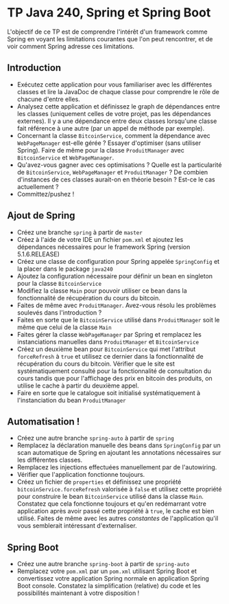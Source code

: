 # TP Java 240, Spring et Spring Boot

L'objectif de ce TP est de comprendre l'intérêt d'un framework comme Spring en voyant les limitations courantes que l'on peut rencontrer, et de voir comment Spring adresse ces limitations.

## Introduction

- Exécutez cette application pour vous familiariser avec les différentes classes et lire la JavaDoc de chaque classe pour comprendre le rôle de chacune d'entre elles.
- Analysez cette application et définissez le graph de dépendances entre les classes (uniquement celles de votre projet, pas les dépendances externes). Il y a une dépendance entre deux classes lorsqu'une classe fait référence à une autre (par un appel de méthode par exemple).
- Concernant la classe `BitcoinService`, comment la dépendance avec `WebPageManager` est-elle gérée ? Essayer d'optimiser (sans utiliser Spring). Faire de même pour la classe `ProduitManager` avec `BitcoinService` et `WebPageManager`. 
- Qu'avez-vous gagner avec ces optimisations ? Quelle est la particularité de `BitcoinService`, `WebPageManager` et `ProduitManager` ? De combien d'instances de ces classes aurait-on en théorie besoin ? Est-ce le cas actuellement ?
- Committez/pushez !

## Ajout de Spring

- Créez une branche `spring` à partir de `master`
- Créez à l'aide de votre IDE un fichier `pom.xml` et ajoutez les dépendances nécessaires pour le framework Spring (version 5.1.6.RELEASE)
- Créez une classe de configuration pour Spring appelée `SpringConfig` et la placer dans le package `java240`
- Ajoutez la configuration nécessaire pour définir un bean en singleton pour la classe `BitcoinService`
- Modifiez la classe `Main` pour pouvoir utiliser ce bean dans la fonctionnalité de récupération du cours du bitcoin.
- Faites de même avec `ProduitManager`. Avez-vous résolu les problèmes soulevés dans l'introduction ?
- Faites en sorte que le `BitcoinService` utilisé dans `ProduitManager` soit le même que celui de la classe `Main`
- Faites gérer la classe `WebPageManager` par Spring et remplacez les instanciations manuelles dans `ProduitManager` et `BitcoinService`
- Créez un deuxième bean pour `BitcoinService` qui met l'attribut `forceRefresh` à `true` et utilisez ce dernier dans la fonctionnalité de récupération du cours du bitcoin. Vérifier que le site est systématiquement consulté pour la fonctionnalité de consultation du cours tandis que pour l'affichage des prix en bitcoin des produits, on utilise le cache à partir du deuxième appel.
- Faire en sorte que le catalogue soit initialisé systématiquement à l'instanciation du bean `ProduitManager`

## Automatisation !

- Créez une autre branche `spring-auto` à partir de `spring`
- Remplacez la déclaration manuelle des beans dans `SpringConfig` par un scan automatique de Spring en ajoutant les annotations nécessaires sur les différentes classes.
- Remplacez les injections effectuées manuellement par de l'autowiring.
- Vérifier que l'application fonctionne toujours.
- Créez un fichier de `properties` et définissez une propriété `bitcoinService.forceRefresh` valorisée à `false` et utilisez cette propriété pour construire le bean `BitcoinService` utilisé dans la classe `Main`. Constatez que cela fonctionne toujours et qu'en redémarrant votre application après avoir passé cette propriété à `true`, le cache est bien utilisé. Faites de même avec les autres *constantes* de l'application qu'il vous semblerait intéressant d'externaliser.

## Spring Boot

- Créez une autre branche `spring-boot` à partir de `spring-auto`
- Remplacez votre `pom.xml` par un `pom.xml` utilisant Spring Boot et convertissez votre application Spring normale en application Spring Boot console. Constatez la simplification (relative) du code et les possibilités maintenant à votre disposition !

